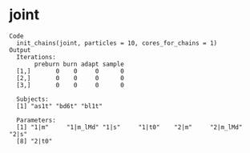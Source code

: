 # joint

    Code
      init_chains(joint, particles = 10, cores_for_chains = 1)
    Output
      Iterations: 
           preburn burn adapt sample
      [1,]       0    0     0      0
      [2,]       0    0     0      0
      [3,]       0    0     0      0
      
      Subjects: 
      [1] "as1t" "bd6t" "bl1t"
      
      Parameters: 
      [1] "1|m"     "1|m_lMd" "1|s"     "1|t0"    "2|m"     "2|m_lMd" "2|s"    
      [8] "2|t0"   


